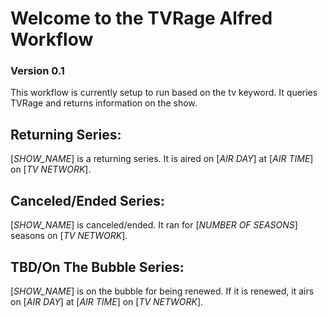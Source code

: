 Welcome to the TVRage Alfred Workflow
=====================================
### Version 0.1

This workflow is currently setup to run based on the tv keyword. It queries TVRage and returns information on the show.

Returning Series:
-----------------
[*SHOW_NAME*] is a returning series. It is aired on [*AIR DAY*] at [*AIR TIME*] on [*TV NETWORK*].

Canceled/Ended Series:
----------------------
[*SHOW_NAME*] is canceled/ended. It ran for [*NUMBER OF SEASONS*] seasons on [*TV NETWORK*].

TBD/On The Bubble Series:
----------------------
[*SHOW_NAME*] is on the bubble for being renewed. If it is renewed, it airs on [*AIR DAY*] at [*AIR TIME*] on [*TV NETWORK*].

